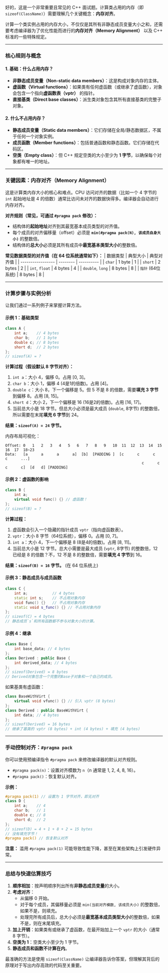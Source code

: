 好的，这是一个非常重要且常见的 C++ 面试题。计算类占用的内存（即 `sizeof(ClassName)`）需要理解几个关键概念：**内存对齐**。

计算一个类实例占用的内存大小，不仅仅是其所有非静态成员变量大小之和，还需要考虑编译器为了优化性能而进行的**内存对齐（Memory Alignment）** 以及 C++ 标准的一些特殊规定。

---

### 核心规则与概念

#### 1. 基础：什么占用内存？
*   **非静态成员变量（Non-static data members）**：这是构成对象内存的主体。
*   **虚函数（Virtual functions）**：如果类有任何虚函数（或继承了虚函数），对象会包含一个指向**虚函数表（vptr）** 的指针。
*   **直接基类（Direct base classes）**：派生类对象包含其所有直接基类的完整子对象。

#### 2. 什么**不**占用内存？
*   **静态成员变量（Static data members）**：它们存储在全局/静态数据区，不属于任何一个对象实例。
*   **成员函数（Member functions）**：包括普通函数和静态函数。它们存储在代码区。
*   **空类（Empty class）**：但 C++ 规定空类的大小至少为 **1 字节**，以确保每个对象都有唯一的地址。

---

### 关键因素：内存对齐（Memory Alignment）

这是计算类内存大小的核心和难点。CPU 访问对齐的数据（比如一个 4 字节的 `int` 起始地址是 4 的倍数）通常比访问未对齐的数据快得多。编译器会自动进行内存对齐。

**对齐规则（常见，可通过 `#pragma pack` 修改）：**
*   结构体的**起始地址**对齐到其最宽基本成员类型的对齐值。
*   每个成员的对齐偏移量（offset）必须是 **`min(#pragma pack(N), 该成员自身大小)`** 的整数倍。
*   结构体的**总大小**必须是其所有成员中**最宽基本类型大小**的整数倍。

**常见数据类型的对齐值（在 64 位系统通常如下）：**
| 数据类型          | 典型大小 | 典型对齐值 |
| ----------------- | -------- | ---------- |
| `char`            | 1 byte   | 1          |
| `short`           | 2 bytes  | 2          |
| `int`, `float`    | 4 bytes  | 4          |
| `double`, `long`  | 8 bytes  | 8          |
| `指针` (64位系统) | 8 bytes  | 8          |

---

### 计算步骤与实例分析

让我们通过一系列例子来掌握计算方法。

#### 示例 1：基础类型
```cpp
class A {
    int a;    // 4 bytes
    char b;   // 1 byte
    double c; // 8 bytes
    short d;  // 2 bytes
};
// sizeof(A) = ?
```
**计算过程（假设默认 8 字节对齐）：**
1.  `int a`：大小 4，偏移 0。占用 [0, 3]。
2.  `char b`：大小 1，偏移 4 (4是1的倍数)。占用 [4]。
3.  `double c`：大小 8，下一个偏移是 5。但 5 不是 8 的倍数，需要**填充 3 字节**到偏移 8。占用 [8, 15]。
4.  `short d`：大小 2，下一个偏移是 16 (16是2的倍数)。占用 [16, 17]。
5.  当前总大小是 18 字节。但总大小必须是最大成员 (`double`, 8字节) 的整数倍，所以需要在末尾**填充 6 字节**到 24。

**结果：`sizeof(A) = 24` 字节。**

内存布局可视化：
```
Offset: 0   1   2   3   4   5   6   7   8   9   10  11  12  13  14  15  16  17  18~23
Data:   [a      a      a      a]  [b]  [PADDING ]  [c      c      c      c      ...]
                                                             c      c      c      c]  [d   d] [PADDING]
```

#### 示例 2：虚函数的影响
```cpp
class B {
    int a;
    virtual void func() {} // 虚函数！
};
// sizeof(B) = ?
```
**计算过程：**
1.  虚函数会引入一个隐藏的指针成员 `vptr`（指向虚函数表）。
2.  `vptr`：大小 8 字节（64位系统），偏移 0。占用 [0, 7]。
3.  `int a`：大小 4，下一个偏移是 8 (8是4的倍数)。占用 [8, 11]。
4.  当前总大小是 12 字节。总大小需要是最大成员 (`vptr`, 8字节) 的整数倍，12 已经是 8 的倍数？不，12 不是 8 的整数倍，需要**填充 4 字节**到 16。

**结果：`sizeof(B) = 16` 字节。** (在 64 位系统上)

#### 示例 3：静态成员与成员函数
```cpp
class C {
    int a;           // 4 bytes
    static int s;    // 不占用对象内存
    void func() {}   // 不占用对象内存
    static void s_func() {} // 不占用对象内存
};
// sizeof(C) = 4 bytes
// 静态成员`s`和所有函数都不参与对象大小的计算。
```

#### 示例 4：继承
```cpp
class Base {
    int base_data; // 4 bytes
};
class Derived : public Base {
    int derived_data; // 4 bytes
};
// sizeof(Derived) = 8 bytes
// Derived对象包含一个完整的Base子对象和一个自己的成员。
```

如果基类有虚函数：
```cpp
class BaseWithVirt {
    virtual void vfunc() {} // 引入 vptr (8 bytes)
};
class Derived : public BaseWithVirt {
    int data; // 4 bytes
};
// sizeof(Derived) = 16 bytes
// 继承了基类的 vptr (8 bytes) + int (4 bytes) + 填充 (4 bytes)
```

---

### 手动控制对齐：`#pragma pack`

你可以使用预编译指令 `#pragma pack` 来修改编译器的默认对齐规则。
*   `#pragma pack(n)`：设置对齐模数为 `n`（n 通常是 1, 2, 4, 8, 16）。
*   `#pragma pack()`：恢复默认对齐。

**示例：**
```cpp
#pragma pack(1) // 设置为 1 字节对齐，即无对齐
class D {
    int a;    // 4
    char b;   // 1
    double c; // 8
    short d;  // 2
};
// sizeof(D) = 4 + 1 + 8 + 2 = 15 bytes
// 没有填充字节！
#pragma pack() // 恢复默认对齐
```
**注意：** 滥用 `#pragma pack(1)` 可能导致性能下降，甚至在某些架构上引发硬件异常。

---

### 总结与快速估算技巧

1.  **顺序相加**：按声明顺序列出所有**非静态成员变量**的大小。
2.  **考虑对齐**：
    *   从偏移 0 开始。
    *   对于每个成员，其偏移量必须是 `min(当前对齐模数, 该成员大小)` 的整数倍，如果不是，则填充。
    *   处理完所有成员后，总大小必须是**最宽基本成员类型大小**的整数倍，如果不是，则在末尾填充。
3.  **加上开销**：如果类有或继承了虚函数，在最开始加上一个 `vptr` 的大小（通常 8 字节）。
4.  **空类为 1**：空类大小至少为 1 字节。
5.  **静态成员和函数不计算在内**。

最准确的方法是使用 `sizeof(ClassName)` 让编译器告诉你答案，但理解其背后的原理对于写出内存高效的代码至关重要。